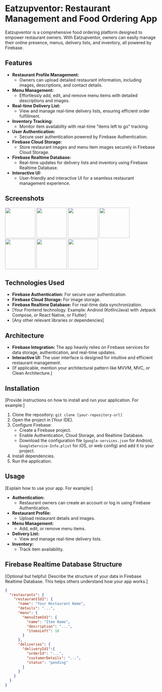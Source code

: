 # Eatzupventor: Restaurant Management and Food Ordering App

Eatzupventor is a comprehensive food ordering platform designed to empower restaurant owners. With Eatzupventor, owners can easily manage their online presence, menus, delivery lists, and inventory, all powered by Firebase.

## Features

* **Restaurant Profile Management:**
    * Owners can upload detailed restaurant information, including images, descriptions, and contact details.
* **Menu Management:**
    * Effortlessly add, edit, and remove menu items with detailed descriptions and images.
* **Real-time Delivery List:**
    * View and manage real-time delivery lists, ensuring efficient order fulfillment.
* **Inventory Tracking:**
    * Monitor item availability with real-time "items left to go" tracking.
* **User Authentication:**
    * Secure user authentication powered by Firebase Authentication.
* **Firebase Cloud Storage:**
    * Store restaurant images and menu item images securely in Firebase Cloud Storage.
* **Firebase Realtime Database:**
    * Real-time updates for delivery lists and inventory using Firebase Realtime Database.
* **Interactive UI:**
    * User-friendly and interactive UI for a seamless restaurant management experience.

## Screenshots

<img src="https://github.com/user-attachments/assets/4e45fb18-d8fe-4fce-8a1c-88e1b971276a" width="100">
<img src="https://github.com/user-attachments/assets/add6923b-1817-413e-b071-cb13d052c107" width="100">
<img src="https://github.com/user-attachments/assets/5b11d7d4-8a85-4577-acb0-bb6fdcaa5787" width="100">
<img src="https://github.com/user-attachments/assets/f6cdddfc-72af-45fc-aff1-fb65a9d0adac" width="100">
<img src="https://github.com/user-attachments/assets/83057224-5ca5-4071-9a3c-eb4a3ce5114a" width="100">

<img src="https://github.com/user-attachments/assets/1d6509f0-74d9-47d2-8693-0fe829685363" width="100">
<img src="https://github.com/user-attachments/assets/e42c12d0-b594-4b93-b46d-5906f8cc1c1c" width="100">



## Technologies Used

* **Firebase Authentication:** For secure user authentication.
* **Firebase Cloud Storage:** For image storage.
* **Firebase Realtime Database:** For real-time data synchronization.
* [Your Frontend technology. Example: Android (Kotlin/Java) with Jetpack Compose, or React Native, or Flutter]
* [Any other relevant libraries or dependencies]

## Architecture

* **Firebase Integration:** The app heavily relies on Firebase services for data storage, authentication, and real-time updates.
* **Interactive UI:** The user interface is designed for intuitive and efficient restaurant management.
* [If applicable, mention your architectural pattern like MVVM, MVC, or Clean Architecture.]

## Installation

[Provide instructions on how to install and run your application. For example:]

1.  Clone the repository: `git clone [your-repository-url]`
2.  Open the project in [Your IDE].
3.  Configure Firebase:
    * Create a Firebase project.
    * Enable Authentication, Cloud Storage, and Realtime Database.
    * Download the configuration file (`google-services.json` for Android, `GoogleService-Info.plist` for iOS, or web config) and add it to your project.
4.  Install dependencies.
5.  Run the application.

## Usage

[Explain how to use your app. For example:]

* **Authentication:**
    * Restaurant owners can create an account or log in using Firebase Authentication.
* **Restaurant Profile:**
    * Upload restaurant details and images.
* **Menu Management:**
    * Add, edit, or remove menu items.
* **Delivery List:**
    * View and manage real-time delivery lists.
* **Inventory:**
    * Track item availability.

## Firebase Realtime Database Structure

[Optional but helpful: Describe the structure of your data in Firebase Realtime Database. This helps others understand how your app works.]

```json
{
  "restaurants": {
    "restaurantId1": {
      "name": "Your Restaurant Name",
      "details": "...",
      "menu": {
        "menuItemId1": {
          "name": "Item Name",
          "description": "...",
          "itemsLeft": 10
        }
      },
      "deliveries": {
        "deliveryId1":{
          "orderId": "...",
          "customerDetails": "...",
          "status": "pending"
        }
      }
    }
  }
}
